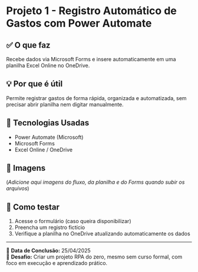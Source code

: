 # Projeto 1 - Registro Automático de Gastos com Power Automate

## ✅ O que faz
Recebe dados via Microsoft Forms e insere automaticamente em uma planilha Excel Online no OneDrive.

## 💡 Por que é útil
Permite registrar gastos de forma rápida, organizada e automatizada, sem precisar abrir planilha nem digitar manualmente.

## 🧪 Tecnologias Usadas
- Power Automate (Microsoft)
- Microsoft Forms
- Excel Online / OneDrive

## 📸 Imagens
(*Adicione aqui imagens do fluxo, da planilha e do Forms quando subir os arquivos*)

## 🚀 Como testar
1. Acesse o formulário (caso queira disponibilizar)
2. Preencha um registro fictício
3. Verifique a planilha no OneDrive atualizando automaticamente os dados

---

📅 **Data de Conclusão:** 25/04/2025  
🧠 **Desafio:** Criar um projeto RPA do zero, mesmo sem curso formal, com foco em execução e aprendizado prático.
